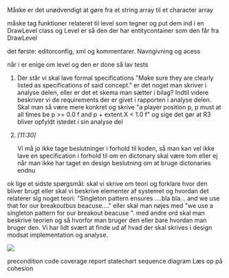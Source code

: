 Måske er det unødvendigt at gøre fra et string array til et character array



måske tag funktioner relateret til level som tegner og put dem ind i en DrawLevel class og Level er så den der har entitycontainer som den får fra DrawLevel

det første: editorconfig, xml og kommentarer. Navngivning og acess


når i er enige om level og den er done så lav tests

1.  Der står vi skal lave formal specifications "Make sure they are clearly listed as specifications of said concept." er det noget man skriver i analyse delen, eller er det et skema man sætter i bilag? Indtil videre beskriver vi de requirements der er givet i rapporten i analyse delen. Skal man så være mere konkret og skrive "a player position p, p must at all times be p >= 0.0 f and p + extent.X < 1.0 f" og sige det gør at R3 bliver opfyldt istedet i sin analyse del
    
2.  _[_11:30_]_
    
    Vi må jo ikke tage beslutninger i forhold til koden, så man kan vel ikke lave en specification i forhold til om en dictonary skal være tom eller ej når man ikke har taget en design beslutning om at bruge dictonaries endnu

ok lige et sidste spørgsmål: skal vi skrive om teori og forklare hvor den bliver brugt eller skal vi beskrive elementer af systemet og hvordan det relaterer sig noget teori: "Singleton pattern ensures ....bla bla... and we use that for our breakoutbus beacuse...." eller skal man nøjes med "we use a singleton pattern for our breakout beacuse ". med andre ord skal man beskrive teorien og så hvorfor man bruger den eller bare hvordan man bruger den. Vi har lidt svært at finde ud af hvad der skal skrives i design modsat implementation og analyse.

![](https://i.imgur.com/FFl2Cim.png)

precondition
code coverage report
statechart
sequence diagram 
Læs op på cohesion